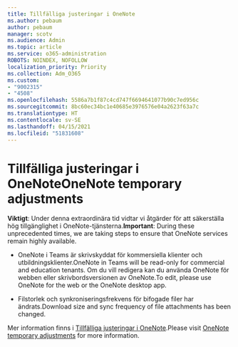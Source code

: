 ```yaml
---
title: Tillfälliga justeringar i OneNote
ms.author: pebaum
author: pebaum
manager: scotv
ms.audience: Admin
ms.topic: article
ms.service: o365-administration
ROBOTS: NOINDEX, NOFOLLOW
localization_priority: Priority
ms.collection: Adm_O365
ms.custom:
- "9002315"
- "4508"
ms.openlocfilehash: 5586a7b1f87c4cd747f6694641077b90c7ed956c
ms.sourcegitcommit: 8bc60ec34bc1e40685e3976576e04a2623f63a7c
ms.translationtype: HT
ms.contentlocale: sv-SE
ms.lasthandoff: 04/15/2021
ms.locfileid: "51831608"
---
```

# <a name="onenote-temporary-adjustments"></a><span data-ttu-id="aa401-102">Tillfälliga justeringar i OneNote</span><span class="sxs-lookup"><span data-stu-id="aa401-102">OneNote temporary adjustments</span></span>

<span data-ttu-id="aa401-103">**Viktigt**: Under denna extraordinära tid vidtar vi åtgärder för att säkerställa hög tillgänglighet i OneNote-tjänsterna.</span><span class="sxs-lookup"><span data-stu-id="aa401-103">**Important**: During these unprecedented times, we are taking steps to ensure that OneNote services remain highly available.</span></span>

- <span data-ttu-id="aa401-104">OneNote i Teams är skrivskyddat för kommersiella klienter och utbildningsklienter.</span><span class="sxs-lookup"><span data-stu-id="aa401-104">OneNote in Teams will be read-only for commercial and education tenants.</span></span> <span data-ttu-id="aa401-105">Om du vill redigera kan du använda OneNote för webben eller skrivbordsversionen av OneNote.</span><span class="sxs-lookup"><span data-stu-id="aa401-105">To edit, please use OneNote for the web or the OneNote desktop app.</span></span>

- <span data-ttu-id="aa401-106">Filstorlek och synkroniseringsfrekvens för bifogade filer har ändrats.</span><span class="sxs-lookup"><span data-stu-id="aa401-106">Download size and sync frequency of file attachments has been changed.</span></span>

<span data-ttu-id="aa401-107">Mer information finns i [Tillfälliga justeringar i OneNote](https://techcommunity.microsoft.com/t5/onenote-service-updates/awareness-of-temporary-adjustments-in-microsoft-onenote/m-p/1248100).</span><span class="sxs-lookup"><span data-stu-id="aa401-107">Please visit [OneNote temporary adjustments](https://techcommunity.microsoft.com/t5/onenote-service-updates/awareness-of-temporary-adjustments-in-microsoft-onenote/m-p/1248100) for more information.</span></span>
